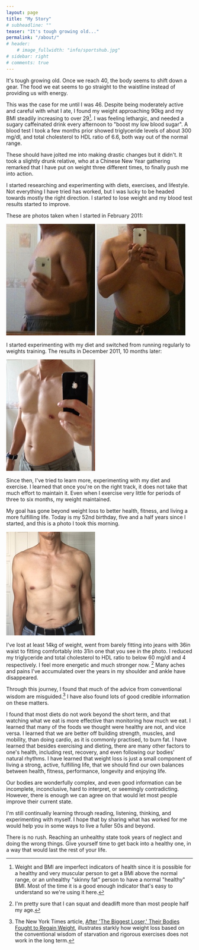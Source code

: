 ```yaml
---
layout: page
title: "My Story"
# subheadline: ""
teaser: "It's tough growing old..."
permalink: "/about/"
# header:
    # image_fullwidth: "info/sportshub.jpg"
# sidebar: right
# comments: true
---
```

It's tough growing old. Once we reach 40, the body seems to shift down a gear.
The food we eat seems to go straight to the waistline instead of providing us with energy.

This was the case for me until I was 46.
Despite being moderately active and careful with what I ate, I found my weight approaching 90kg and my BMI steadily increasing to over 29[^bmi].
I was feeling lethargic,  and needed a sugary caffeinated drink every afternoon to "boost my low blood sugar".
A blood test I took a few months prior showed triglyceride levels of about 300 mg/dl, and total cholesterol to HDL ratio of 6.6, both way out of the normal range.

These should have jolted me into making drastic changes but it didn't.
It took a slightly drunk relative, who at a Chinese New Year gathering remarked that I have put on weight three different times, to finally push me into action.

I started researching and experimenting with diets, exercises, and lifestyle.
Not everything I have tried has worked, but I was lucky to be headed towards mostly the right direction.
I started to lose weight and my blood test results started to improve.

These are photos taken when I started in February 2011:

![February 2011, when I started](/assets/images/201102-1.jpg)
![February 2011, side view](/assets/images/201102-2.jpg)

I started experimenting with my diet and switched from running regularly to weights training.
The results in December 2011, 10 months later:

![December 2011, 10 months after I started](/assets/images/201112.jpg)

Since then, I've tried to learn more, experimenting with my diet and exercise.
I learned that once you're on the right track, it does not take that much effort to maintain it.
Even when I exercise very little for periods of three to six months, my weight maintained.

My goal has gone beyond weight loss to better health, fitness, and living a more fulfilling life.
Today is my 52nd birthday, five and a half years since I started, and this is a photo I took this morning.

![Photo this morning in 31in Jeans](/assets/images/201610.jpg)

I've lost at least 14kg of weight, went from barely fitting into jeans with 36in waist to fitting comfortably into 31in one that you see in the photo. I reduced my triglyceride and total cholesterol to HDL ratio to below 60 mg/dl  and 4 respectively. I feel more energetic and much stronger now. [^weights] Many aches and pains I've accumulated over the years in my shoulder and ankle have disappeared.

Through this journey, I found that much of the advice from conventional wisdom are misguided.[^theBiggestLoser]
I have also found lots of good credible information on these matters.

I found that most diets do not work beyond the short term, and that watching what we eat is more effective than monitoring how much we eat.
I learned that many of the foods we thought were healthy are not, and vice versa.
I learned that we are better off building strength, muscles, and mobility, than doing cardio, as it is commonly practised, to burn fat.
I have learned that besides exercising and dieting, there are many other factors to one's health, including rest, recovery, and even following our bodies' natural rhythms.
I have learned that weight loss is just a small component of living a strong, active, fulfilling life, that we should find our own balances between health, fitness, performance, longevity and enjoying life.

Our bodies are wonderfully complex, and even good information can be incomplete, inconclusive, hard to interpret, or seemingly contradicting.
However, there is enough we can agree on that would let most people improve their current state.

I'm still continually learning through reading, listening, thinking, and experimenting with myself.
I hope that by sharing what has worked for me would help you in some ways to live a fuller 50s and beyond.

There is no rush.
Reaching an unhealthy state took years of neglect and doing the wrong things.
Give yourself time to get back into a healthy one, in a way that would last the rest of your life.




[^weights]: I'm pretty sure that I can squat and deadlift more than most people half my age.

[^theBiggestLoser]: The New York Times article, [After 'The Biggest Loser,' Their Bodies Fought to Regain Weight](http://www.nytimes.com/2016/05/02/health/biggest-loser-weight-loss.html), illustrates starkly how weight loss based on the conventional wisdom of starvation and rigorous exercises does not work in the long term.

[^bmi]: Weight and BMI are imperfect indicators of health since it is possible for a healthy and very muscular person to get a BMI above the normal range, or an unhealthy "skinny fat" person to have a normal "healthy" BMI. Most of the time it is a good enough indicator that's easy to understand so we're using it here.